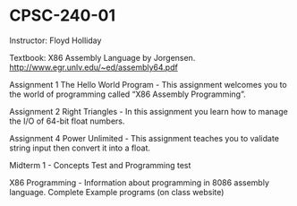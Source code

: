 # CPSC-240-01 

Instructor: Floyd Holliday

Textbook: X86 Assembly Language by Jorgensen. http://www.egr.unlv.edu/~ed/assembly64.pdf

Assignment 1 The Hello World Program - This assignment welcomes you to the world of programming called “X86 Assembly Programming”.

Assignment 2 Right Triangles - In this assignment you learn how to manage the I/O of 64-bit float numbers.

Assignment 4 Power Unlimited - This assignment teaches you to validate string input then convert it into a float.

Midterm 1 - Concepts Test and Programming test

X86 Programming - Information about programming in 8086 assembly language. Complete Example programs (on class website)

